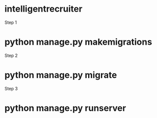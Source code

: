# intelligentrecruiter

Step 1
# python manage.py makemigrations

Step 2
# python manage.py migrate

Step 3
# python manage.py runserver

####

